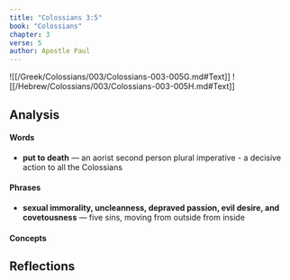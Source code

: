 ```yaml
---
title: "Colossians 3:5"
book: "Colossians"
chapter: 3
verse: 5
author: Apostle Paul
---
```

![[/Greek/Colossians/003/Colossians-003-005G.md#Text]]
![[/Hebrew/Colossians/003/Colossians-003-005H.md#Text]]

## Analysis

#### Words
- **put to death** — an aorist second person plural imperative - a decisive action to all the Colossians

#### Phrases
- **sexual immorality, uncleanness, depraved passion, evil desire, and covetousness** — five sins, moving from outside from inside

#### Concepts

## Reflections

